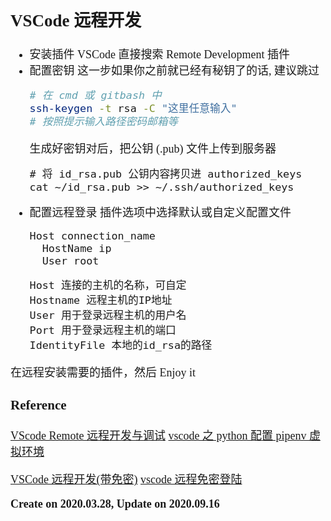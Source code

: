 <font size=4 face='楷体'>

## VSCode 远程开发

- 安装插件
  VSCode 直接搜索 Remote Development 插件
- 配置密钥
  这一步如果你之前就已经有秘钥了的话, 建议跳过
  ```bash
  # 在 cmd 或 gitbash 中
  ssh-keygen -t rsa -C "这里任意输入"
  # 按照提示输入路径密码邮箱等
  ```
  生成好密钥对后，把公钥 (.pub) 文件上传到服务器
  ```
  # 将 id_rsa.pub 公钥内容拷贝进 authorized_keys
  cat ~/id_rsa.pub >> ~/.ssh/authorized_keys
  ```
- 配置远程登录
  插件选项中选择默认或自定义配置文件
  ```
  Host connection_name
    HostName ip
    User root
  ```
  ```参数含义
  Host 连接的主机的名称，可自定
  Hostname 远程主机的IP地址
  User 用于登录远程主机的用户名
  Port 用于登录远程主机的端口
  IdentityFile 本地的id_rsa的路径
  ```

在远程安装需要的插件，然后 Enjoy it

### Reference

[VScode Remote 远程开发与调试](https://www.jianshu.com/p/0f2fb935a9a1)
[vscode 之 python 配置 pipenv 虚拟环境](https://segmentfault.com/a/1190000017558652)

[VSCode 远程开发(带免密)](https://www.cnblogs.com/moshuying/p/11330536.html)
[vscode 远程免密登陆](https://blog.csdn.net/sirria1/article/details/104272358)

**Create on 2020.03.28, Update on 2020.09.16**
